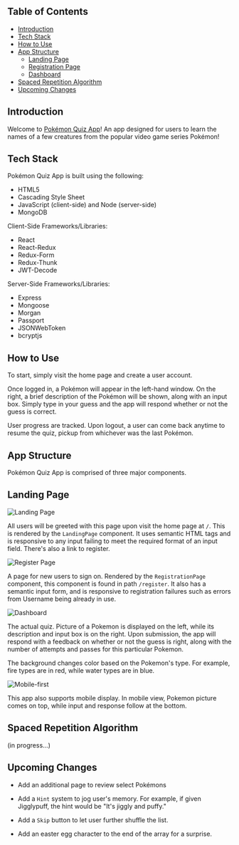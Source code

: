 ## Table of Contents

- [Introduction](#introduction)
- [Tech Stack](#tech-stack)
- [How to Use](#how-to-use)
- [App Structure](#app-structure)
  - [Landing Page](#landing-page)
  - [Registration Page](#registration-page)
  - [Dashboard](#dashboard)
- [Spaced Repetition Algorithm](#spaced-repetition-algorithm)
- [Upcoming Changes](#upcoming-changes)

## Introduction

Welcome to [Pokémon Quiz App](https://pokemon-thinkful-client.herokuapp.com/)! An app designed for users to learn the names of a few creatures from the popular video game series Pokémon!

## Tech Stack

Pokémon Quiz App is built using the following:
* HTML5
* Cascading Style Sheet
* JavaScript (client-side) and Node (server-side)
* MongoDB

Client-Side Frameworks/Libraries:
* React
* React-Redux
* Redux-Form
* Redux-Thunk
* JWT-Decode

Server-Side Frameworks/Libraries:
* Express
* Mongoose
* Morgan
* Passport
* JSONWebToken
* bcryptjs

## How to Use

To start, simply visit the home page and create a user account.

Once logged in, a Pokémon will appear in the left-hand window. On the right, a brief description of the Pokémon will be shown, along with an input box. Simply type in your guess and the app will respond whether or not the guess is correct.

User progress are tracked. Upon logout, a user can come back anytime to resume the quiz, pickup from whichever was the last Pokémon.

## App Structure

Pokémon Quiz App is comprised of three major components.

## Landing Page

![Landing Page](http://innocentdrinks.typepad.com/.a/6a00d83451ba8c69e2016762c7e21a970b-800wi)

All users will be greeted with this page upon visit the home page at `/`. This is rendered by the `LandingPage` component. It uses semantic HTML tags and is responsive to any input failing to meet the required format of an input field. There's also a link to register.

![Register Page](http://innocentdrinks.typepad.com/.a/6a00d83451ba8c69e2016762c7e21a970b-800wi)

A page for new users to sign on. Rendered by the `RegistrationPage` component, this component is found in path `/register`. It also has a semantic input form, and is responsive to registration failures such as errors from Username being already in use.

![Dashboard](http://innocentdrinks.typepad.com/.a/6a00d83451ba8c69e2016762c7e21a970b-800wi)

The actual quiz. Picture of a Pokemon is displayed on the left, while its description and input box is on the right. Upon submission, the app will respond with a feedback on whether or not the guess is right, along with the number of attempts and passes for this particular Pokemon.

The background changes color based on the Pokemon's type. For example, fire types are in red, while water types are in blue.

![Mobile-first](http://innocentdrinks.typepad.com/.a/6a00d83451ba8c69e2016762c7e21a970b-800wi)

This app also supports mobile display. In mobile view, Pokemon picture comes on top, while input and response follow at the bottom.

## Spaced Repetition Algorithm

(in progress...)

## Upcoming Changes

* Add an additional page to review select Pokémons

* Add a `Hint` system to jog user's memory. For example, if given Jigglypuff, the hint would be "It's jiggly and puffy."

* Add a `Skip` button to let user further shuffle the list.

* Add an easter egg character to the end of the array for a surprise.
